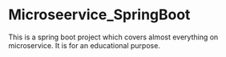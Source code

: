 # Microseervice_SpringBoot
This is a spring boot project which covers almost everything on microservice. 
It is for an educational purpose.
